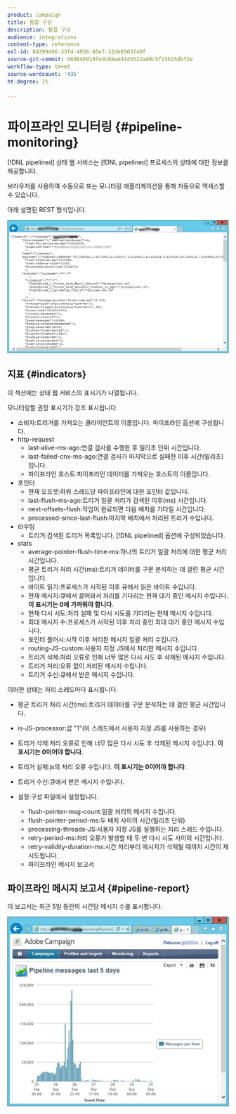 ```yaml
---
product: campaign
title: 통합 구성
description: 통합 구성
audience: integrations
content-type: reference
exl-id: 84399496-33fd-4936-85e7-32de8503740f
source-git-commit: 98d646919fedc66ee9145522ad0c5f15b25dbf2e
workflow-type: tm+mt
source-wordcount: '435'
ht-degree: 1%

---
```


# 파이프라인 모니터링 {#pipeline-monitoring}

[!DNL pipelined] 상태 웹 서비스는 [!DNL pipelined] 프로세스의 상태에 대한 정보를 제공합니다.

브라우저를 사용하여 수동으로 또는 모니터링 애플리케이션을 통해 자동으로 액세스할 수 있습니다.

아래 설명된 REST 형식입니다.

![](assets/triggers_8.png)

## 지표 {#indicators}

이 섹션에는 상태 웹 서비스의 표시기가 나열됩니다.

모니터링할 권장 표시기가 강조 표시됩니다.

* 소비자:트리거를 가져오는 클라이언트의 이름입니다. 파이프라인 옵션에 구성됩니다.
* http-request
   * last-alive-ms-ago:연결 검사를 수행한 후 밀리초 단위 시간입니다.
   * last-failed-cnx-ms-ago:연결 검사가 마지막으로 실패한 이후 시간(밀리초)입니다.
   * 파이프라인 호스트:파이프라인 데이터를 가져오는 호스트의 이름입니다.
* 포인터
   * 현재 오프셋:하위 스레드당 파이프라인에 대한 포인터 값입니다.
   * last-flush-ms-ago:트리거 일괄 처리가 검색된 이후(ms) 시간입니다.
   * next-offsets-flush:작업이 완료되면 다음 배치를 기다릴 시간입니다.
   * processed-since-last-flush:마지막 배치에서 처리된 트리거 수입니다.
* 라우팅
   * 트리거:검색된 트리거 목록입니다. [!DNL pipelined] 옵션에 구성되었습니다.
* stats
   * average-pointer-flush-time-ms:하나의 트리거 일괄 처리에 대한 평균 처리 시간입니다.
   * 평균 트리거 처리 시간(ms):트리거 데이터를 구문 분석하는 데 걸린 평균 시간입니다.
   * 바이트 읽기:프로세스가 시작된 이후 큐에서 읽은 바이트 수입니다.
   * 현재 메시지:큐에서 끌어와서 처리를 기다리는 현재 대기 중인 메시지 수입니다. **이 표시기는 0에 가까워야 합니다**.
   * 현재 다시 시도:처리 실패 및 다시 시도를 기다리는 현재 메시지 수입니다.
   * 최대 메시지 수:프로세스가 시작된 이후 처리 중인 최대 대기 중인 메시지 수입니다.
   * 포인터 플러시:시작 이후 처리된 메시지 일괄 처리 수입니다.
   * routing-JS-custom:사용자 지정 JS에서 처리한 메시지 수입니다.
   * 트리거 삭제:처리 오류로 인해 너무 많은 다시 시도 후 삭제된 메시지 수입니다.
   * 트리거 처리:오류 없이 처리된 메시지 수입니다.
   * 트리거 수신:큐에서 받은 메시지 수입니다.

이러한 상태는 처리 스레드마다 표시됩니다.

* 평균 트리거 처리 시간(ms):트리거 데이터를 구문 분석하는 데 걸린 평균 시간입니다.
* is-JS-processor:값 &quot;1&quot;(이 스레드에서 사용자 지정 JS를 사용하는 경우)
* 트리거 삭제:처리 오류로 인해 너무 많은 다시 시도 후 삭제된 메시지 수입니다. **이 표시기는 0이어야 합니다**.
* 트리거 실패:js의 처리 오류 수입니다. **이 표시기는 0이어야 합니다**.
* 트리거 수신:큐에서 받은 메시지 수입니다.

* 설정:구성 파일에서 설정됩니다.
   * flush-pointer-msg-count:일괄 처리의 메시지 수입니다.
   * flush-pointer-period-ms:두 배치 사이의 시간(밀리초 단위)
   * processing-threads-JS:사용자 지정 JS를 실행하는 처리 스레드 수입니다.
   * retry-period-ms:처리 오류가 발생할 때 두 번 다시 시도 사이의 시간입니다.
   * retry-validity-duration-ms:시간 처리부터 메시지가 삭제될 때까지 시간이 재시도됩니다.
   * 파이프라인 메시지 보고서

## 파이프라인 메시지 보고서 {#pipeline-report}

이 보고서는 최근 5일 동안의 시간당 메시지 수를 표시합니다.

![](assets/triggers_9.png)
